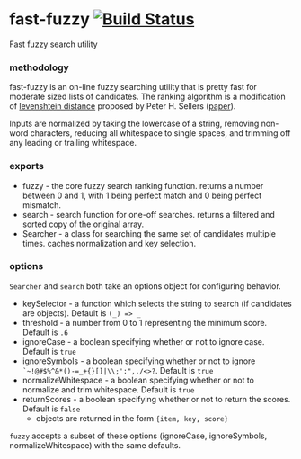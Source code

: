 # fast-fuzzy [![Build Status](https://travis-ci.org/EthanRutherford/fast-fuzzy.svg?branch=master)](https://travis-ci.org/EthanRutherford/fast-fuzzy)
Fast fuzzy search utility

### methodology
fast-fuzzy is an on-line fuzzy searching utility that is pretty fast for moderate sized lists of candidates.
The ranking algorithm is a modification of [levenshtein distance](https://en.wikipedia.org/wiki/Levenshtein_distance)
proposed by Peter H. Sellers ([paper](https://pdfs.semanticscholar.org/0517/aa6d420f66f74bd4b281e2ed0e2021f3d359.pdf)).

Inputs are normalized by taking the lowercase of a string, removing non-word characters, reducing all whitespace to single spaces,
and trimming off any leading or trailing whitespace.

### exports
* fuzzy - the core fuzzy search ranking function. returns a number between 0 and 1, with 1 being perfect match and 0 being perfect mismatch.
* search - search function for one-off searches. returns a filtered and sorted copy of the original array.
* Searcher - a class for searching the same set of candidates multiple times. caches normalization and key selection.

### options
`Searcher` and `search` both take an options object for configuring behavior.

* keySelector - a function which selects the string to search (if candidates are objects). Default is `(_) => _`
* threshold - a number from 0 to 1 representing the minimum score. Default is `.6`
* ignoreCase - a boolean specifying whether or not to ignore case. Default is `true`
* ignoreSymbols - a boolean specifying whether or not to ignore ``` `~!@#$%^&*()-=_+{}[]|\\;':",./<>? ```. Default is `true`
* normalizeWhitespace - a boolean specifying whether or not to normalize and trim whitespace. Default is `true`
* returnScores - a boolean specifying whether or not to return the scores. Default is `false`
	* objects are returned in the form `{item, key, score}`

`fuzzy` accepts a subset of these options (ignoreCase, ignoreSymbols, normalizeWhitespace) with the same defaults.
